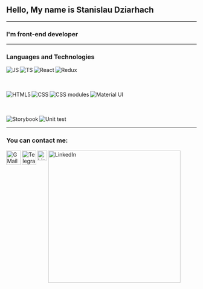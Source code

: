 ## Hello, My name is Stanislau Dziarhach
<hr>

### I'm front-end developer
<hr>

### Languages and Technologies


[<img align="left" alt="JS" src="https://camo.githubusercontent.com/f5a4977b3c10ea6a3ef87a3c51e61a1c201a895c99a6c9c74a9d3efe508cd8bb/68747470733a2f2f696d672e736869656c64732e696f2f62616467652f2d4a6176615363726970742d3039303930393f7374796c653d666f722d7468652d6261646765266c6f676f3d4a617661536372697074"/>][linkedin]
[<img align="left" alt="TS" src="https://camo.githubusercontent.com/def5d6350e4f795ec1907b661fcfb9812c5ef776704854463af2f775ec49b2f4/68747470733a2f2f696d672e736869656c64732e696f2f62616467652f2d547970655363726970742d3039303930393f7374796c653d666f722d7468652d6261646765266c6f676f3d54797065536372697074"/>][linkedin]
[<img align="left" alt="React" src="https://camo.githubusercontent.com/7f7f82a8db00cc56b28b068b383ac4db995a3ed1e70c2b4163d205be4f166a49/68747470733a2f2f696d672e736869656c64732e696f2f62616467652f2d52656163742d3039303930393f7374796c653d666f722d7468652d6261646765266c6f676f3d5265616374"/>][linkedin]
[<img align="left" alt="Redux" src="https://camo.githubusercontent.com/9f26f7e3ea9c5376fd255ee200fd783e4286ddf774a02c98a32edd96ef8c0859/68747470733a2f2f696d672e736869656c64732e696f2f62616467652f2d52656475782d3039303930393f7374796c653d666f722d7468652d6261646765266c6f676f3d5265647578"/>][linkedin]

<br>
<br>
<br>

[<img align="left" alt="HTML5" src="https://camo.githubusercontent.com/7ee985b72550da31d0ba91bf068f433f761dba9f90efe8f8102ffd851ce5e166/68747470733a2f2f696d672e736869656c64732e696f2f62616467652f2d48544d4c2d3039303930393f7374796c653d666f722d7468652d6261646765266c6f676f3d68746d6c35"/>][linkedin]
[<img align="left" alt="CSS" src="https://camo.githubusercontent.com/16c50c96d49a2263de9fc316615341af0ef1aeae5dd7753638c0b5d4f815d14c/68747470733a2f2f696d672e736869656c64732e696f2f62616467652f2d4353532d3039303930393f7374796c653d666f722d7468652d6261646765266c6f676f3d63737333"/>][linkedin]
[<img align="left" alt="CSS modules" src="https://camo.githubusercontent.com/0a0296d25c82b404aa12bd23ddcefbf2b7bebffa4ae8f3006f6914e38bd6adbf/68747470733a2f2f696d672e736869656c64732e696f2f62616467652f2d4353532532304d6f64756c65732d3039303930393f7374796c653d666f722d7468652d6261646765"/>][linkedin]
[<img align="left" alt="Material UI" src="https://camo.githubusercontent.com/8c6da93174b2fc904ca086f7b4040278f18f783e8a610c6ba11d44935a2ad5a8/68747470733a2f2f696d672e736869656c64732e696f2f62616467652f2d4d6174657269616c25323055492d3039303930393f7374796c653d666f722d7468652d6261646765"/>][linkedin]

<br>
<br>
<br>

[<img align="left" alt="Storybook" src="https://camo.githubusercontent.com/7af5877116afb13d5d4ebd42a862cf5f27d8158c9b3d7572305c1d7f8de1c7cb/68747470733a2f2f696d672e736869656c64732e696f2f62616467652f2d53746f7279426f6f6b2d3039303930393f7374796c653d666f722d7468652d6261646765"/>][linkedin]
[<img align="left" alt="Unit test" src="https://camo.githubusercontent.com/3042b8a1792e4cf7e5cd113e4952dc771ec25098ae5689281f21fee1c7fc15be/68747470733a2f2f696d672e736869656c64732e696f2f62616467652f2d556e697425323054657374732d3039303930393f7374796c653d666f722d7468652d6261646765"/>][linkedin]

<br>
<hr>

### You can contact me: 

[<img align="left" alt="GMail" width="38px" src="https://logos-world.net/wp-content/uploads/2020/11/Gmail-Logo.png"/>][gmail]
[<img align="left" alt="Telegram" width="38px" src="https://1000logos.net/wp-content/uploads/2021/04/Telegram-logo.png"/>][telegram]
[<img align="left" alt="LinkedIn" width="26px" src="https://oprojektowaniu.pl/wp-content/uploads/2017/02/official-linkedin-logo-tile.png"/>][linkedin]
[<img align="left" alt="LinkedIn" width="350px" src="https://www.codewars.com/users/Dergacz/badges/small"/>][codewars]



[gmail]: mailto:sats96dergach@gmail.com
[telegram]: https://t-do.ru/Rafael333
[linkedin]: https://www.linkedin.com/in/stanislau-dziarhach-6460aa20b/
[codewars]: https://www.codewars.com/users/Dergacz/published_translations
